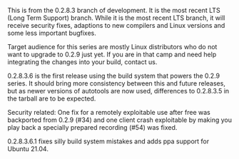 This is from the 0.2.8.3 branch of development. 
It is the most recent LTS (Long Term Support) branch.
While it is the most recent LTS branch, 
it will receive security fixes, adaptions to new
compilers and Linux versions and some less important bugfixes.

Target audience for this series are mostly Linux distributors who do not want 
to upgrade to 0.2.9 just yet.
If you are in that camp and need help integrating the changes into your build, 
contact us.

0.2.8.3.6 is the first release using the build system that powers the 0.2.9 series. 
It should bring more consistency between this and future releases, 
but as newer versions of autotools are now used, differences to 0.2.8.3.5 in the tarball
are to be expected.

Security related: One fix for a remotely exploitable use after free was backported from 0.2.9 (#34) and one
client crash exploitable by making you play back a specially prepared recording (#54) was fixed.

0.2.8.3.6.1 fixes silly build system mistakes and adds ppa support for Ubuntu 21.04.